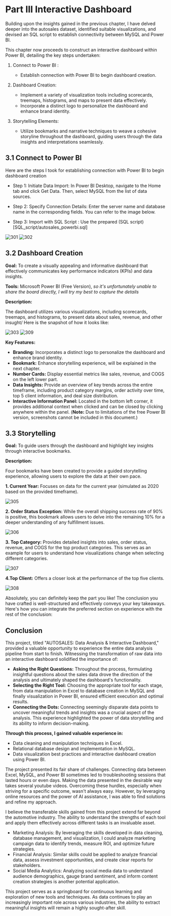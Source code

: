 # Part III Interactive Dashboard

Building upon the insights gained in the previous chapter, I have delved deeper into the autosales dataset, identified suitable visualizations, and devised an SQL script to establish connectivity between MySQL and Power BI. 

This chapter now proceeds to construct an interactive dashboard within Power BI, detailing the key steps undertaken:

1. Connect to Power BI :

   - Establish connection with Power BI to begin dashboard creation.

2. Dashboard Creation:

   - Implement a variety of visualization tools including scorecards, treemaps, histograms, and maps to present data effectively.
   - Incorporate a distinct logo to personalize the dashboard and enhance brand identity.

3. Storytelling Elements:

   - Utilize bookmarks and narrative techniques to weave a cohesive storyline throughout the dashboard, guiding users through the data insights and interpretations seamlessly.


## 3.1 Connect to Power BI

Here are the steps I took for establishing connection with Power BI to begin dashboard creation
* Step 1: Initiate Data Import: In Power BI Desktop, navigate to the Home tab and click Get Data. Then, select MySQL from the list of data sources.

* Step 2: Specify Connection Details: Enter the server name and database name in the corresponding fields. You can refer to the image below.

* Step 3: Import with SQL Script : Use the prepared (SQL script)[SQL_script/autosales_powerbi.sql] 


![301](images/301_import.png)
![302](images/302_import.png)


## 3.2 Dashboard Creation

**Goal:** To create a visually appealing and informative dashboard that effectively communicates key performance indicators (KPIs) and data insights.

**Tools:** Microsoft Power BI (Free Version), _so it's unfortunately unable to share the board directly, I will try my best to capture the details_

**Description:**

The dashboard utilizes various visualizations, including scorecards, treemaps, and histograms, to present data about sales, revenue, and other insught/
Here is the snapshot of how it looks like: 

![303](images/303_dashboard.png)
![309](images/309_dashboard_exp.png)

**Key Features:**

* **Branding:** Incorporates a distinct logo to personalize the dashboard and enhance brand identity.
* **Bookmark:** Enhance storytelling experience, will be explained in the next chapter.
* **Number Cards:** Display essential metrics like sales, revenue, and COGS on the left lower part.
* **Data Insights:** Provide an overview of key trends across the entire timeframe, including product category margins, order activity over time, top 5 client information, and deal size distribution.
* **Interactive Information Panel:** Located in the bottom left corner, it provides additional context when clicked and can be closed by clicking anywhere within the panel. (**Note:** Due to limitations of the free Power BI version, screenshots cannot be included in this document.)



## 3.3 Storytelling

**Goal:** To guide users through the dashboard and highlight key insights through interactive bookmarks.

**Description:**

Four bookmarks have been created to provide a guided storytelling experience, allowing users to explore the data at their own pace.

 **1. Current Year:** Focuses on data for the current year (simulated as 2020 based on the provided timeframe).

 ![305](images/305_bookmark1.png)

 **2. Order Status Exception:** While the overall shipping success rate of 90% is positive, this bookmark allows users to delve into the remaining 10% for a deeper understanding of any fulfillment issues.

 ![306](images/306_bookmark2.png)

 
 **3. Top Category:** Provides detailed insights into sales, order status, revenue, and COGS for the top product categories. This serves as an example for users to understand how visualizations change when selecting different categories.

 ![307](images/307_bookmark3.png)


 
 **4.Top Client:** Offers a closer look at the performance of the top five clients.

 ![308](images/308_bookmark4.png)

Absolutely, you can definitely keep the part you like! The conclusion you have crafted is well-structured and effectively conveys your key takeaways. Here's how you can integrate the preferred section on experience with the rest of the conclusion:

## Conclusion

This project, titled "AUTOSALES: Data Analysis & Interactive Dashboard," provided a valuable opportunity to experience the entire data analysis pipeline from start to finish. Witnessing the transformation of raw data into an interactive dashboard solidified the importance of:

* **Asking the Right Questions:**  Throughout the process, formulating insightful questions about the sales data drove the direction of the analysis and ultimately shaped the dashboard's functionality. 
* **Selecting the Right Tool:**  Choosing the appropriate tool for each stage, from data manipulation in Excel to database creation in MySQL and finally visualization in Power BI, ensured efficient execution and optimal results.
* **Connecting the Dots:**  Connecting seemingly disparate data points to uncover meaningful trends and insights was a crucial aspect of the analysis. This experience highlighted the power of data storytelling and its ability to inform decision-making.

**Through this process, I gained valuable experience in:**

* Data cleaning and manipulation techniques in Excel.
* Relational database design and implementation in MySQL.
* Data visualization best practices and interactive dashboard creation using Power BI.


The project presented its fair share of challenges.  Connecting data between Excel, MySQL, and Power BI sometimes led to troubleshooting sessions that lasted hours or even days. Making the data presented in the desirable way takes several youtube videos. Overcoming these hurdles, especially when striving for a specific outcome, wasn't always easy. However, by leveraging online resources and the power of AI assistance, I was able to find solutions and refine my approach.

I believe the transferable skills gained from this project extend far beyond the automotive industry. The ability to understand the strengths of each tool and apply them effectively across different tasks is an invaluable asset. 

* Marketing Analysis: By leveraging the skills developed in data cleaning, database management, and visualization, I could analyze marketing campaign data to identify trends, measure ROI, and optimize future strategies.
* Financial Analysis: Similar skills could be applied to analyze financial data, assess investment opportunities, and create clear reports for stakeholders.
* Social Media Analytics: Analyzing social media data to understand audience demographics, gauge brand sentiment, and inform content creation strategies is another potential application.

This project serves as a springboard for continuous learning and exploration of new tools and techniques. As data continues to play an increasingly important role across various industries, the ability to extract meaningful insights will remain a highly sought-after skill.


